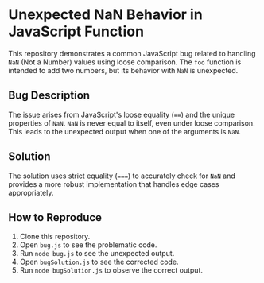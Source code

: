 # Unexpected NaN Behavior in JavaScript Function

This repository demonstrates a common JavaScript bug related to handling `NaN` (Not a Number) values using loose comparison.  The `foo` function is intended to add two numbers, but its behavior with `NaN` is unexpected.

## Bug Description

The issue arises from JavaScript's loose equality (`==`) and the unique properties of `NaN`.  `NaN` is never equal to itself, even under loose comparison.  This leads to the unexpected output when one of the arguments is `NaN`. 

## Solution

The solution uses strict equality (`===`) to accurately check for `NaN` and provides a more robust implementation that handles edge cases appropriately.

## How to Reproduce

1. Clone this repository.
2. Open `bug.js` to see the problematic code.
3. Run `node bug.js` to see the unexpected output.
4. Open `bugSolution.js` to see the corrected code.
5. Run `node bugSolution.js` to observe the correct output.